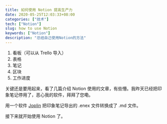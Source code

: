 ```yaml
---
title: 如何使用 Notion 提高生产力
date: 2020-05-25T12:03:33+08:00
categories: ["技术"]
tech: ["Notion"]
slug: how to use Notion
keywords: ["Notion"]
description: "总结自己使用Notion的方法"
---
```


1. 看板（可以从 Trello 导入）
2. 表格
3. 笔记
4. 区块
5. 工作进度

关键还是要用起来，看了几篇介绍 Notion 使用的文章，有些懵。我昨天已经把印象笔记停用了，恶心我的软件，拜拜了您嘞。

用一个软件 [Joplin](https://github.com/laurent22/joplin) 把印象笔记导出的 .enex 文件转换成了 .md 文件。

接下来就开始使用 Notion 了。